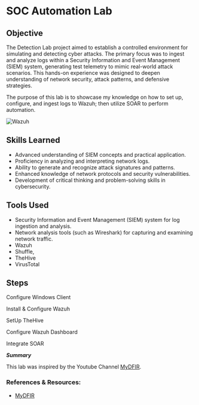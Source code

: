 # SOC Automation Lab

## Objective

The Detection Lab project aimed to establish a controlled environment for simulating and detecting cyber attacks. The primary focus was to ingest and analyze logs within a Security Information and Event Management (SIEM) system, generating test telemetry to mimic real-world attack scenarios. This hands-on experience was designed to deepen understanding of network security, attack patterns, and defensive strategies.

The purpose of this lab is to showcase my knowledge on how to set up, configure, and ingest logs to Wazuh; then utilize SOAR to perform automation. 

![Wazuh](https://github.com/user-attachments/assets/50e06c6b-8ca4-4d46-b630-faf67cfe7df7)


## Skills Learned

- Advanced understanding of SIEM concepts and practical application.
- Proficiency in analyzing and interpreting network logs.
- Ability to generate and recognize attack signatures and patterns.
- Enhanced knowledge of network protocols and security vulnerabilities.
- Development of critical thinking and problem-solving skills in cybersecurity.

## Tools Used

- Security Information and Event Management (SIEM) system for log ingestion and analysis.
- Network analysis tools (such as Wireshark) for capturing and examining network traffic.
- Wazuh
- Shuffle,
- TheHive
- VirusTotal


## Steps

Configure Windows Client

Install & Configure Wazuh

SetUp TheHive

Configure Wazuh Dashboard

Integrate SOAR



***Summary***

This lab was inspired by the Youtube Channel <a href="https://www.youtube.com/MyDFIR">MyDFIR</a>. 

### References & Resources:

- <a href="https://www.youtube.com/@mydfir">MyDFIR</a>
